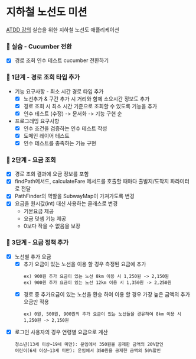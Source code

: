 # 지하철 노선도 미션
[ATDD 강의](https://edu.nextstep.camp/c/R89PYi5H) 실습을 위한 지하철 노선도 애플리케이션

### 🚀 실습 - Cucumber 전환
- [x] 경로 조회 인수 테스트 cucumber 전환하기

### 🚀 1단계 - 경로 조회 타입 추가
- 기능 요구사항 - 최소 시간 경로 타입 추가
  - [x] 노선추가 & 구간 추가 시 거리와 함께 소요시간 정보도 추가
  - [x] 경로 조회 시 최소 시간 기준으로 조회할 수 있도록 기능을 추가
  - [x] 인수 테스트 (수정) -> 문서화 -> 기능 구현 순

- 프로그래밍 요구사항
  - [x] 인수 조건을 검증하는 인수 테스트 작성
  - [x] 도메인 레이어 테스트
  - [x] 인수 테스트를 충족하는 기능 구현

### 🚀 2단계 - 요금 조회
- [x] 경로 조회 결과에 요금 정보를 포함
- [x] findPath메서드, calculateFare 메서드를 호출할 때마다 출발지/도착지 파라미터로 전달
- [x] PathFinder의 역할을 SubwayMap이 가져가도록 변경
- [x] 요금을 원시값(int) 대신 사용하는 클래스로 변경
  - 기본요금 제공
  - 요금 덧셈 기능 제공
  - 0보다 작을 수 없음을 보장

### 🚀 3단계 - 요금 정책 추가
- [x] 노선별 추가 요금
  - [x] 추가 요금이 있는 노선을 이용 할 경우 측정된 요금에 추가
    ````
    ex) 900원 추가 요금이 있는 노선 8km 이용 시 1,250원 -> 2,150원
    ex) 900원 추가 요금이 있는 노선 12km 이용 시 1,350원 -> 2,250원
    ````
  - [x] 경로 중 추가요금이 있는 노선을 환승 하여 이용 할 경우 가장 높은 금액의 추가 요금만 적용
    ````
    ex) 0원, 500원, 900원의 추가 요금이 있는 노선들을 경유하여 8km 이용 시 1,250원 -> 2,150원
    ````
- [x] 로그인 사용자의 경우 연령별 요금으로 계산
  ````
  청소년(13세 이상~19세 미만): 운임에서 350원을 공제한 금액의 20%할인
  어린이(6세 이상~13세 미만): 운임에서 350원을 공제한 금액의 50%할인
  ````